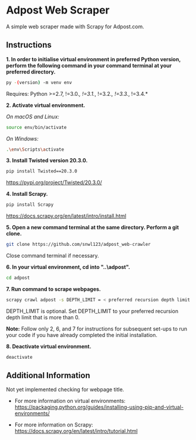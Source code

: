 # Adpost Web Scraper
  
A simple web scraper made with Scrapy for Adpost.com.

## Instructions

**1. In order to initialise virtual environment in preferred Python version, perform the following command in your command terminal at your preferred directory.**  
  
```sh
py -(version) -m venv env  
```  
  
Requires: Python >=2.7, !=3.0.*, !=3.1.*, !=3.2.*, !=3.3.*, !=3.4.*  
  

**2. Activate virtual environment.**  

*On macOS and Linux:*  
```sh
source env/bin/activate
```  

*On Windows:*  
```sh
.\env\Scripts\activate
```
  
  
**3. Install Twisted version 20.3.0.**  
  
```sh
pip install Twisted==20.3.0
```  
   
https://pypi.org/project/Twisted/20.3.0/
  
  
**4. Install Scrapy.**  
  
```sh
pip install Scrapy
```  
   
https://docs.scrapy.org/en/latest/intro/install.html
  
  
**5. Open a new command terminal at the same directory. Perform a git clone.**
```sh
git clone https://github.com/snwl123/adpost_web-crawler
```
Close command terminal if necessary.  
  

**6. In your virtual environment, cd into "..\adpost\".**  
```sh
cd adpost
```
  
  
**7. Run command to scrape webpages.**  
```sh
scrapy crawl adpost -s DEPTH_LIMIT = < preferred recursion depth limit (integer) >
```
DEPTH_LIMIT is optional. Set DEPTH_LIMIT to your preferred recursion depth limit that is more than 0.
  
  
**Note:** Follow only 2, 6, and 7 for instructions for subsequent set-ups to run your code if you have already completed the initial installation. 
  
  
**8. Deactivate virtual environment.**  
```sh
deactivate
```
  
  
## Additional Information
  
Not yet implemented checking for webpage title.
  
-  For more information on virtual environments:   
   https://packaging.python.org/guides/installing-using-pip-and-virtual-environments/  

-  For more information on Scrapy:   
   https://docs.scrapy.org/en/latest/intro/tutorial.html



